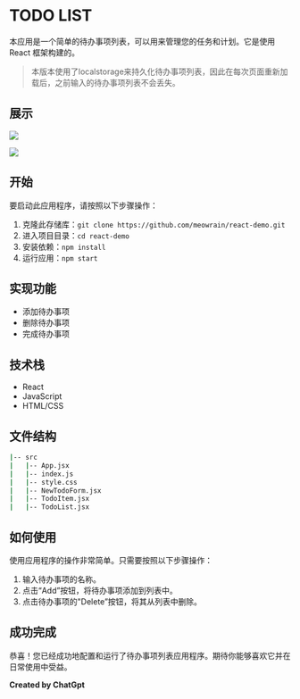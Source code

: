 # TODO LIST

本应用是一个简单的待办事项列表，可以用来管理您的任务和计划。它是使用 React 框架构建的。
> 本版本使用了localstorage来持久化待办事项列表，因此在每次页面重新加载后，之前输入的待办事项列表不会丢失。

## 展示
![](https://static.meowrain.cn/i/2023/05/11/hhzn65-3.webp)

![](https://static.meowrain.cn/i/2023/05/11/hikr15-3.webp)
## 开始

要启动此应用程序，请按照以下步骤操作：

1. 克隆此存储库：`git clone https://github.com/meowrain/react-demo.git`
2. 进入项目目录：`cd react-demo`
3. 安装依赖：`npm install`
4. 运行应用：`npm start`

## 实现功能

- 添加待办事项
- 删除待办事项
- 完成待办事项

## 技术栈

- React
- JavaScript
- HTML/CSS

## 文件结构

```bash
|-- src
|   |-- App.jsx
|   |-- index.js
|   |-- style.css
|   |-- NewTodoForm.jsx
|   |-- TodoItem.jsx
|   |-- TodoList.jsx
```

## 如何使用

使用应用程序的操作非常简单。只需要按照以下步骤操作：

1. 输入待办事项的名称。
2. 点击“Add”按钮，将待办事项添加到列表中。
3. 点击待办事项的"Delete”按钮，将其从列表中删除。 

## 成功完成

恭喜！您已经成功地配置和运行了待办事项列表应用程序。期待你能够喜欢它并在日常使用中受益。

**Created by ChatGpt**